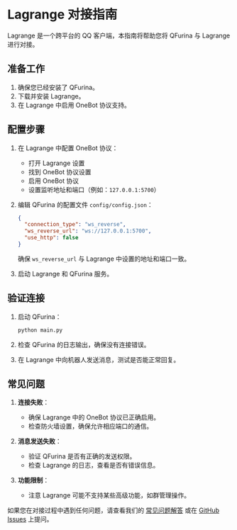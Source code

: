 # Lagrange 对接指南

Lagrange 是一个跨平台的 QQ 客户端，本指南将帮助您将 QFurina 与 Lagrange 进行对接。

## 准备工作

1. 确保您已经安装了 QFurina。
2. 下载并安装 Lagrange。
3. 在 Lagrange 中启用 OneBot 协议支持。

## 配置步骤

1. 在 Lagrange 中配置 OneBot 协议：
   - 打开 Lagrange 设置
   - 找到 OneBot 协议设置
   - 启用 OneBot 协议
   - 设置监听地址和端口（例如：`127.0.0.1:5700`）

2. 编辑 QFurina 的配置文件 `config/config.json`：

   ```json
   {
     "connection_type": "ws_reverse",
     "ws_reverse_url": "ws://127.0.0.1:5700",
     "use_http": false
   }
   ```

   确保 `ws_reverse_url` 与 Lagrange 中设置的地址和端口一致。

3. 启动 Lagrange 和 QFurina 服务。

## 验证连接

1. 启动 QFurina：

   ```bash
   python main.py
   ```

2. 检查 QFurina 的日志输出，确保没有连接错误。

3. 在 Lagrange 中向机器人发送消息，测试是否能正常回复。

## 常见问题

1. **连接失败**：
   - 确保 Lagrange 中的 OneBot 协议已正确启用。
   - 检查防火墙设置，确保允许相应端口的通信。

2. **消息发送失败**：
   - 验证 QFurina 是否有正确的发送权限。
   - 检查 Lagrange 的日志，查看是否有错误信息。

3. **功能限制**：
   - 注意 Lagrange 可能不支持某些高级功能，如群管理操作。

如果您在对接过程中遇到任何问题，请查看我们的 [常见问题解答](/guide/faq.html) 或在 [GitHub Issues](https://github.com/syuchua/QFurina/issues) 上提问。